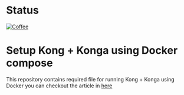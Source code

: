 # Status
[![Coffee](https://badgen.net/badge/Buy%20Me/A%20Coffee/purple?icon=kofi)](https://www.buymeacoffee.com/vousmeevoyez)

# Setup Kong + Konga using Docker compose
This repository contains required file for running Kong + Konga using Docker
you can checkout the article in [here](https://dev.to/vousmeevoyez/setup-kong-konga-part-2-dan)
